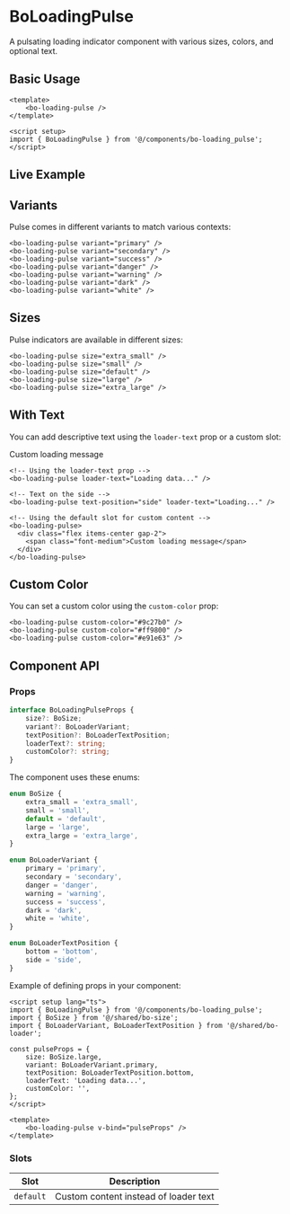# BoLoadingPulse

A pulsating loading indicator component with various sizes, colors, and optional text.

## Basic Usage

```vue
<template>
	<bo-loading-pulse />
</template>

<script setup>
import { BoLoadingPulse } from '@/components/bo-loading_pulse';
</script>
```

## Live Example

<script setup>
import { BoSize } from '@/shared';
import { BoLoadingPulse } from '@/components/bo-loading_pulse';
import { BoLoaderVariant, BoLoaderTextPosition } from '@/shared/bo-loader';
</script>

<div class="flex flex-wrap gap-8">
  <bo-loading-pulse />
  <bo-loading-pulse loader-text="Loading..." />
  <bo-loading-pulse variant="success" />
  <bo-loading-pulse variant="danger" />
  <bo-loading-pulse variant="warning" />
</div>

## Variants

Pulse comes in different variants to match various contexts:

<div class="flex flex-wrap gap-8 my-4">
  <bo-loading-pulse variant="primary" loader-text="Primary" />
  <bo-loading-pulse variant="secondary" loader-text="Secondary" />
  <bo-loading-pulse variant="success" loader-text="Success" />
  <bo-loading-pulse variant="danger" loader-text="Danger" />
  <bo-loading-pulse variant="warning" loader-text="Warning" />
  <bo-loading-pulse variant="dark" loader-text="Dark" />
  <bo-loading-pulse variant="white" class="bg-gray-800 p-2" loader-text="White" />
</div>

```vue
<bo-loading-pulse variant="primary" />
<bo-loading-pulse variant="secondary" />
<bo-loading-pulse variant="success" />
<bo-loading-pulse variant="danger" />
<bo-loading-pulse variant="warning" />
<bo-loading-pulse variant="dark" />
<bo-loading-pulse variant="white" />
```

## Sizes

Pulse indicators are available in different sizes:

<div class="flex items-center gap-8 my-4">
  <bo-loading-pulse size="extra_small" />
  <bo-loading-pulse size="small" />
  <bo-loading-pulse size="default" />
  <bo-loading-pulse size="large" />
  <bo-loading-pulse size="extra_large" />
</div>

```vue
<bo-loading-pulse size="extra_small" />
<bo-loading-pulse size="small" />
<bo-loading-pulse size="default" />
<bo-loading-pulse size="large" />
<bo-loading-pulse size="extra_large" />
```

## With Text

You can add descriptive text using the `loader-text` prop or a custom slot:

<div class="flex flex-col gap-4 my-4">
  <bo-loading-pulse loader-text="Loading data..." />
  
  <bo-loading-pulse text-position="side" loader-text="Loading..." />
  
  <bo-loading-pulse>
    <div class="flex items-center gap-2">
      <span class="font-medium">Custom loading message</span>
    </div>
  </bo-loading-pulse>
</div>

```vue
<!-- Using the loader-text prop -->
<bo-loading-pulse loader-text="Loading data..." />

<!-- Text on the side -->
<bo-loading-pulse text-position="side" loader-text="Loading..." />

<!-- Using the default slot for custom content -->
<bo-loading-pulse>
  <div class="flex items-center gap-2">
    <span class="font-medium">Custom loading message</span>
  </div>
</bo-loading-pulse>
```

## Custom Color

You can set a custom color using the `custom-color` prop:

<div class="flex gap-8 my-4">
  <bo-loading-pulse custom-color="#9c27b0" />
  <bo-loading-pulse custom-color="#ff9800" />
  <bo-loading-pulse custom-color="#e91e63" />
</div>

```vue
<bo-loading-pulse custom-color="#9c27b0" />
<bo-loading-pulse custom-color="#ff9800" />
<bo-loading-pulse custom-color="#e91e63" />
```

## Component API

### Props

```ts
interface BoLoadingPulseProps {
	size?: BoSize;
	variant?: BoLoaderVariant;
	textPosition?: BoLoaderTextPosition;
	loaderText?: string;
	customColor?: string;
}
```

The component uses these enums:

```ts
enum BoSize {
	extra_small = 'extra_small',
	small = 'small',
	default = 'default',
	large = 'large',
	extra_large = 'extra_large',
}

enum BoLoaderVariant {
	primary = 'primary',
	secondary = 'secondary',
	danger = 'danger',
	warning = 'warning',
	success = 'success',
	dark = 'dark',
	white = 'white',
}

enum BoLoaderTextPosition {
	bottom = 'bottom',
	side = 'side',
}
```

Example of defining props in your component:

```vue
<script setup lang="ts">
import { BoLoadingPulse } from '@/components/bo-loading_pulse';
import { BoSize } from '@/shared/bo-size';
import { BoLoaderVariant, BoLoaderTextPosition } from '@/shared/bo-loader';

const pulseProps = {
	size: BoSize.large,
	variant: BoLoaderVariant.primary,
	textPosition: BoLoaderTextPosition.bottom,
	loaderText: 'Loading data...',
	customColor: '',
};
</script>

<template>
	<bo-loading-pulse v-bind="pulseProps" />
</template>
```

### Slots

| Slot      | Description                           |
| --------- | ------------------------------------- |
| `default` | Custom content instead of loader text |
